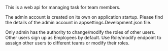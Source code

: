 This is a web api for managing task for team members.

The admin account is created on its own on application startup. 
Please find the details of the admin account in appsettings.Development.json file.

Only admin has the authority to change/modify the roles of other users. Other users sign up as Employees by default.
Use Role/modify endpoint to asssign other users to different teams or modify their roles.

